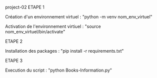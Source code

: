 project-02
ETAPE 1

Création d'un environnement virtuel : "python -m venv nom_env_virtuel"

Activation de l'environnement virtiuel : "source nom_env_virtuel/bin/activate"

ETAPE 2

Installation des packages : "pip install -r requirements.txt"

ETAPE 3

Execution du script : "python Books-Information.py"
